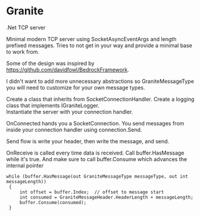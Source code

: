 # Granite
 .Net TCP server
 
 Minimal modern TCP server using SocketAsyncEventArgs and length prefixed messages. Tries to not get in your way and provide a minimal base to work from. 
 
 Some of the design was inspired by https://github.com/davidfowl/BedrockFramework.
 
 I didn't want to add more unnecessary abstractions so GraniteMessageType you will need to customize for your own message types.
 
 Create a class that inherits from SocketConnectionHandler.  Create a logging class that implements IGraniteLogger.  
 Instantiate the server with your connection handler.
 
 OnConnected hands you a SocketConnection.  You send messages from inside your connection handler using connection.Send.
 
 Send flow is write your header, then write the message, and send.
 
 OnReceive is called every time data is received. Call buffer.HasMessage while it's true. And make sure to call buffer.Consume which advances the internal pointer
 
 ```
 while (buffer.HasMessage(out GraniteMessageType messageType, out int messageLength))
  {
      int offset = buffer.Index;  // offset to message start
      int consumed = GraniteMessageHeader.HeaderLength + messageLength;
      buffer.Consume(consumed);
  }

 ```
 
 
